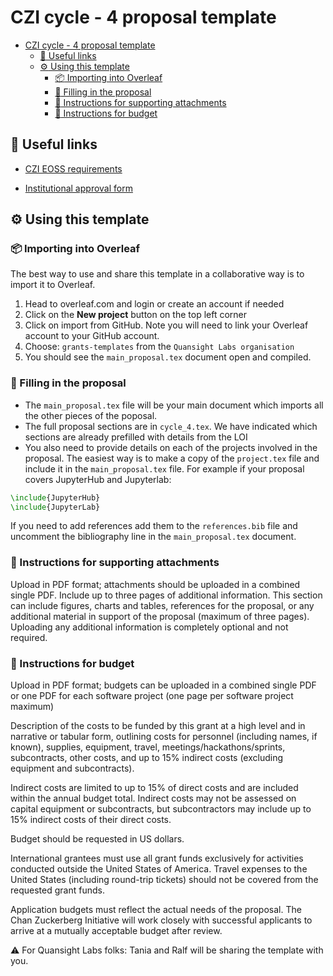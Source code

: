 # CZI cycle - 4 proposal template

- [CZI cycle - 4 proposal template](#czi-cycle---4-proposal-template)
  - [:link: Useful links](#link-useful-links)
  - [:gear: Using this template](#gear-using-this-template)
    - [:package: Importing into Overleaf](#package-importing-into-overleaf)
    - [:pencil: Filling in the proposal](#pencil-filling-in-the-proposal)
    - [:paperclip: Instructions for supporting attachments](#paperclip-instructions-for-supporting-attachments)
    - [:money_with_wings: Instructions for budget](#money_with_wings-instructions-for-budget)

## :link: Useful links

- [CZI EOSS requirements](https://chanzuckerberg.com/rfa/essential-open-source-software-for-science/)

- [Institutional approval form](https://apply.chanzuckerberg.com/protected/resource/eyJoZnJlIjogOTQ1ODEyNDksICJ2cSI6IDE2MDQ1Nn0/)

## :gear: Using this template

### :package: Importing into Overleaf

The best way to use and share this template in a collaborative way is to import it to Overleaf.

1. Head to overleaf.com and login or create an account if needed
2. Click on the **New project** button on the top left corner
3. Click on import from GitHub. Note you will need to link your Overleaf account to your GitHub account.
4. Choose: `grants-templates` from the `Quansight Labs organisation`
5. You should see the `main_proposal.tex` document open and compiled.

### :pencil: Filling in the proposal

- The `main_proposal.tex` file will be your main document which imports all the other pieces of the poposal.
- The full proposal sections are in `cycle_4.tex`. We have indicated which sections are already prefilled with details from the LOI  
- You also need to provide details on each of the projects involved in the proposal. The easiest way is to make a copy of the `project.tex` file and include it in the `main_proposal.tex` file. For example if your proposal covers JupyterHub and Jupyterlab:

```latex
\include{JupyterHub}
\include{JupyterLab}
```

If you need to add references add them to the `references.bib` file and uncomment the bibliography line in the `main_proposal.tex` document.

### :paperclip: Instructions for supporting attachments

Upload in PDF format; attachments should be uploaded in a combined single PDF. Include up to three pages of additional information. This section can include figures, charts and tables, references for the proposal, or any additional material in support of the proposal (maximum of three pages). Uploading any additional information is completely optional and not required.

### :money_with_wings: Instructions for budget

Upload in PDF format; budgets can be uploaded in a combined single PDF or one PDF for each software project (one page per software project maximum)

Description of the costs to be funded by this grant at a high level and in narrative or tabular form, outlining costs for personnel (including names, if known), supplies, equipment, travel, meetings/hackathons/sprints, subcontracts, other costs, and up to 15% indirect costs (excluding equipment and subcontracts).

Indirect costs are limited to up to 15% of direct costs and are included within the annual budget total. Indirect costs may not be assessed on capital equipment or subcontracts, but subcontractors may include up to 15% indirect costs of their direct costs.

Budget should be requested in US dollars.

International grantees must use all grant funds exclusively for activities conducted outside the United States of America. Travel expenses to the United States (including round-trip tickets) should not be covered from the requested grant funds.

Application budgets must reflect the actual needs of the proposal. The Chan Zuckerberg Initiative will work closely with successful applicants to arrive at a mutually acceptable budget after review.

:warning: For Quansight Labs folks: Tania and Ralf will be sharing the template with you.
